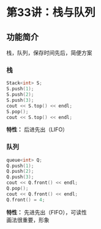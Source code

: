 # 第33讲：栈与队列
## 功能简介
栈，队列，保存时间先后，简便方案
### 栈
```c++
Stack<int> S;
S.push(1);
S.push(2);
S.push(3);
cout << S.top() << endl;
S.pop();
cout << S.top() << endl;
```
**特性：** 后进先出（LIFO）

### 队列
```c++
queue<int> Q;
Q.push(1);
Q.push(2);
Q.push(3);
cout << Q.front() << endl;
Q.pop();
cout << Q.front() << endl;
Q.front() = 4;
```
**特性：** 先进先出（FIFO），可读性   
画法很重要，形象